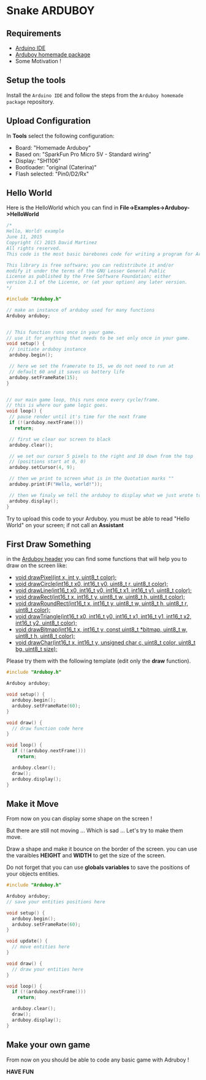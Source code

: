 # Snake ARDUBOY

## Requirements

- [Arduino IDE](https://www.arduino.cc/en/Main/Software)
- [Arduboy homemade package](https://github.com/MrBlinky/Arduboy-homemade-package)
- Some Motivation !

## Setup the tools

Install the `Arduino IDE` and follow the steps from the `Arduboy homemade package` repository.

## Upload Configuration

In **Tools** select the following configuration:
* Board: "Homemade Arduboy"
* Based on: "SparkFun Pro Micro 5V - Standard wiring"
* Display: "SH1106"
* Bootloader: "original (Caterina)"
* Flash selected: "Pin0/D2/Rx"

## Hello World
Here is the HelloWorld which you can find in **File->Examples->Arduboy->HelloWorld**
 ```c++
/*
Hello, World! example
June 11, 2015
Copyright (C) 2015 David Martinez
All rights reserved.
This code is the most basic barebones code for writing a program for Arduboy.

This library is free software; you can redistribute it and/or
modify it under the terms of the GNU Lesser General Public
License as published by the Free Software Foundation; either
version 2.1 of the License, or (at your option) any later version.
*/

#include "Arduboy.h"

// make an instance of arduboy used for many functions
Arduboy arduboy;


// This function runs once in your game.
// use it for anything that needs to be set only once in your game.
void setup() {
  // initiate arduboy instance
  arduboy.begin();

  // here we set the framerate to 15, we do not need to run at
  // default 60 and it saves us battery life
  arduboy.setFrameRate(15);
}


// our main game loop, this runs once every cycle/frame.
// this is where our game logic goes.
void loop() {
  // pause render until it's time for the next frame
  if (!(arduboy.nextFrame()))
    return;

  // first we clear our screen to black
  arduboy.clear();

  // we set our cursor 5 pixels to the right and 10 down from the top
  // (positions start at 0, 0) 
  arduboy.setCursor(4, 9);

  // then we print to screen what is in the Quotation marks ""
  arduboy.print(F("Hello, world!"));

  // then we finaly we tell the arduboy to display what we just wrote to the display
  arduboy.display();
}
 ```
 
 Try to upload this code to your Arduboy.
 you must be able to read "Hello World" on your screen; if not call an **Assistant**
 
 ## First Draw Something
 
 in the [Arduboy header](https://github.com/Arduboy/Arduboy/blob/master/src/Arduboy.h) you can find some functions that will help you to draw on the screen like:
 - [void drawPixel(int x, int y, uint8_t color);](https://github.com/Arduboy/Arduboy/blob/3c409fefbb8b9c1d71c24070a33389d0b56f1333/src/Arduboy.h#L78)
 - [void drawCircle(int16_t x0, int16_t y0, uint8_t r, uint8_t color);](https://github.com/Arduboy/Arduboy/blob/3c409fefbb8b9c1d71c24070a33389d0b56f1333/src/Arduboy.h#L86)
 - [void drawLine(int16_t x0, int16_t y0, int16_t x1, int16_t y1, uint8_t color);](https://github.com/Arduboy/Arduboy/blob/3c409fefbb8b9c1d71c24070a33389d0b56f1333/src/Arduboy.h#L101)
 - [void drawRect(int16_t x, int16_t y, uint8_t w, uint8_t h, uint8_t color);](https://github.com/Arduboy/Arduboy/blob/3c409fefbb8b9c1d71c24070a33389d0b56f1333/src/Arduboy.h#L104)
 - [void drawRoundRect(int16_t x, int16_t y, uint8_t w, uint8_t h, uint8_t r, uint8_t color);](https://github.com/Arduboy/Arduboy/blob/3c409fefbb8b9c1d71c24070a33389d0b56f1333/src/Arduboy.h#L119)
 - [void drawTriangle(int16_t x0, int16_t y0, int16_t x1, int16_t y1, int16_t x2, int16_t y2, uint8_t color);](https://github.com/Arduboy/Arduboy/blob/3c409fefbb8b9c1d71c24070a33389d0b56f1333/src/Arduboy.h#L125)
 - [void drawBitmap(int16_t x, int16_t y, const uint8_t *bitmap, uint8_t w, uint8_t h, uint8_t color);](https://github.com/Arduboy/Arduboy/blob/3c409fefbb8b9c1d71c24070a33389d0b56f1333/src/Arduboy.h#L131)
 - [void drawChar(int16_t x, int16_t y, unsigned char c, uint8_t color, uint8_t bg, uint8_t size);](https://github.com/Arduboy/Arduboy/blob/3c409fefbb8b9c1d71c24070a33389d0b56f1333/src/Arduboy.h#L143)

Please try them with the following template (edit only the **draw** function). 
 
```c++
#include "Arduboy.h"

Arduboy arduboy;

void setup() {
  arduboy.begin();
  arduboy.setFrameRate(60);
}

void draw() {
  // draw function code here
}

void loop() {
  if (!(arduboy.nextFrame()))
    return;

  arduboy.clear();
  draw();
  arduboy.display();
}
```
## Make it Move

From now on you can display some shape on the screen !

But there are still not moving ... Which is sad ...
Let's try to make them move.

Draw a shape and make it bounce on the border of the screen. you can use the varaibles **HEIGHT** and **WIDTH** to get the size of the screen.

Do not forget that you can use **globals variables** to save the positions of your objects entities.

```c++
#include "Arduboy.h"

Arduboy arduboy;
// save your entities positions here

void setup() {
  arduboy.begin();
  arduboy.setFrameRate(60);
}

void update() {
  // move entities here
}

void draw() {
  // draw your entities here
}

void loop() {
  if (!(arduboy.nextFrame()))
    return;

  arduboy.clear();
  draw();
  arduboy.display();
}
```

## Make your own game

From now on you should be able to code any basic game with Adruboy !

 **HAVE FUN**
